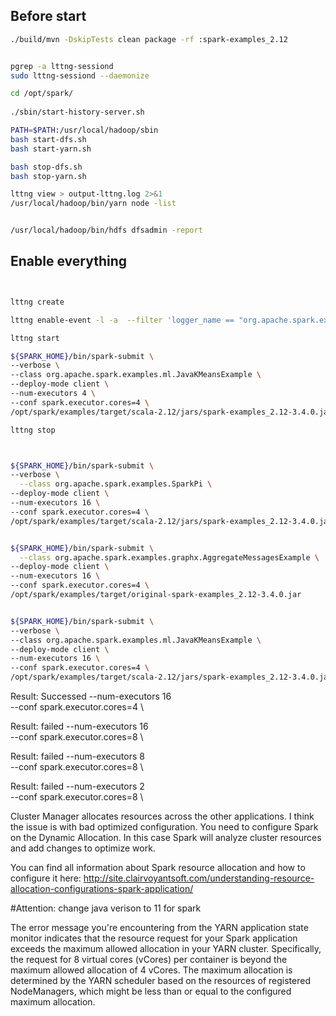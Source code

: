 

## Before start
```bash
./build/mvn -DskipTests clean package -rf :spark-examples_2.12


pgrep -a lttng-sessiond
sudo lttng-sessiond --daemonize

cd /opt/spark/
 
./sbin/start-history-server.sh

PATH=$PATH:/usr/local/hadoop/sbin
bash start-dfs.sh
bash start-yarn.sh

bash stop-dfs.sh 
bash stop-yarn.sh

lttng view > output-lttng.log 2>&1
/usr/local/hadoop/bin/yarn node -list


/usr/local/hadoop/bin/hdfs dfsadmin -report
```


## Enable everything

```bash


lttng create

lttng enable-event -l -a  --filter 'logger_name == "org.apache.spark.examples.MyCustomSparkListener"'

lttng start

${SPARK_HOME}/bin/spark-submit \
--verbose \
--class org.apache.spark.examples.ml.JavaKMeansExample \
--deploy-mode client \
--num-executors 4 \
--conf spark.executor.cores=4 \
/opt/spark/examples/target/scala-2.12/jars/spark-examples_2.12-3.4.0.jar 0

lttng stop



${SPARK_HOME}/bin/spark-submit \
--verbose \
  --class org.apache.spark.examples.SparkPi \
--deploy-mode client \
--num-executors 16 \
--conf spark.executor.cores=4 \
/opt/spark/examples/target/scala-2.12/jars/spark-examples_2.12-3.4.0.jar 1000


${SPARK_HOME}/bin/spark-submit \
  --class org.apache.spark.examples.graphx.AggregateMessagesExample \
--deploy-mode client \
--num-executors 16 \
--conf spark.executor.cores=4 \
/opt/spark/examples/target/original-spark-examples_2.12-3.4.0.jar


${SPARK_HOME}/bin/spark-submit \
--verbose \
--class org.apache.spark.examples.ml.JavaKMeansExample \
--deploy-mode client \
--num-executors 16 \
--conf spark.executor.cores=4 \
/opt/spark/examples/target/scala-2.12/jars/spark-examples_2.12-3.4.0.jar 1

```





Result: Successed
--num-executors 16 \
--conf spark.executor.cores=4 \

Result: failed
--num-executors 16 \
--conf spark.executor.cores=8 \



Result: failed
--num-executors 8 \
--conf spark.executor.cores=8 \


Result: failed
--num-executors 2 \
--conf spark.executor.cores=8 \



Cluster Manager allocates resources across the other applications. I think the issue is with bad optimized configuration. You need to configure Spark on the Dynamic Allocation. In this case Spark will analyze cluster resources and add changes to optimize work.

You can find all information about Spark resource allocation and how to configure it here: http://site.clairvoyantsoft.com/understanding-resource-allocation-configurations-spark-application/


#Attention: 
change java verison to 11 for spark 


The error message you're encountering from the YARN application state monitor indicates that the resource request for your Spark application exceeds the maximum allowed allocation in your YARN cluster. Specifically, the request for 8 virtual cores (vCores) per container is beyond the maximum allowed allocation of 4 vCores. The maximum allocation is determined by the YARN scheduler based on the resources of registered NodeManagers, which might be less than or equal to the configured maximum allocation.





